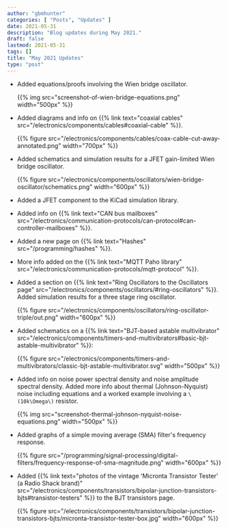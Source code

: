 ```yaml
---
author: "gbmhunter"
categories: [ "Posts", "Updates" ]
date: 2021-05-31
description: "Blog updates during May 2021."
draft: false
lastmod: 2021-05-31
tags: []
title: "May 2021 Updates"
type: "post"
---
```


* Added equations/proofs involving the Wien bridge oscillator.

    {{% img src="screenshot-of-wien-bridge-equations.png" width="500px" %}}

* Added diagrams and info on {{% link text="coaxial cables" src="/electronics/components/cables#coaxial-cable" %}}.

    {{% figure src="/electronics/components/cables/coax-cable-cut-away-annotated.png" width="700px" %}}

* Added schematics and simulation results for a JFET gain-limited Wien bridge oscillator.

    {{% figure src="/electronics/components/oscillators/wien-bridge-oscillator/schematics.png" width="600px" %}}

* Added a JFET component to the KiCad simulation library.

* Added info on {{% link text="CAN bus mailboxes" src="/electronics/communication-protocols/can-protocol#can-controller-mailboxes" %}}.

* Added a new page on {{% link text="Hashes" src="/programming/hashes" %}}.

* More info added on the {{% link text="MQTT Paho library" src="/electronics/communication-protocols/mqtt-protocol" %}}.

* Added a section on {{% link text="Ring Oscillators to the Oscillators page" src="/electronics/components/oscillators/#ring-oscillators" %}}. Added simulation results for a three stage ring oscillator.

    {{% figure src="/electronics/components/oscillators/ring-oscillator-triple/out.png" width="600px" %}}

* Added schematics on a {{% link text="BJT-based astable multivibrator" src="/electronics/components/timers-and-multivibrators#basic-bjt-astable-multivibrator" %}}:

    {{% figure src="/electronics/components/timers-and-multivibrators/classic-bjt-astable-multivibrator.svg" width="500px" %}}

* Added info on noise power spectral density and noise amplitude spectral density. Added more info about thermal (Johnson-Nyquist) noise including equations and a worked example involving a `\(10k\Omega\)` resistor.

    {{% img src="screenshot-thermal-johnson-nyquist-noise-equations.png" width="500px" %}}

* Added graphs of a simple moving average (SMA) filter's frequency response.

    {{% figure src="/programming/signal-processing/digital-filters/frequency-response-of-sma-magnitude.png" width="600px" %}}

* Added {{% link text="photos of the vintage 'Micronta Transistor Tester' (a Radio Shack brand)" src="/electronics/components/transistors/bipolar-junction-transistors-bjts#transistor-testers" %}} to the BJT transistors page.

    {{% figure src="/electronics/components/transistors/bipolar-junction-transistors-bjts/micronta-transistor-tester-box.jpg" width="600px" %}}